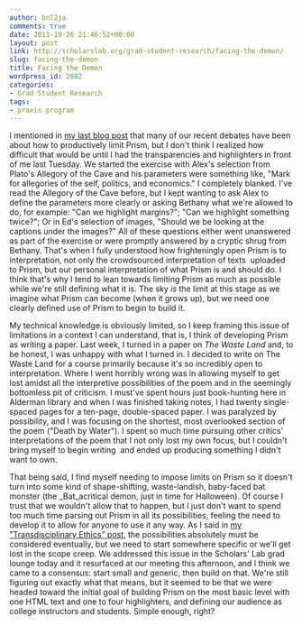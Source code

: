```yaml
---
author: bnl2ja
comments: true
date: 2011-10-26 21:46:52+00:00
layout: post
link: http://scholarslab.org/grad-student-research/facing-the-demon/
slug: facing-the-demon
title: Facing the Demon
wordpress_id: 2882
categories:
- Grad Student Research
tags:
- praxis program
---
```


I mentioned in [my last blog post](http://www.scholarslab.org/praxis-program/highlighting-limitations/) that many of our recent debates have been about how to productively limit Prism, but I don't think I realized how difficult that would be until I had the transparencies and highlighters in front of me last Tuesday. We started the exercise with Alex's selection from Plato's Allegory of the Cave and his parameters were something like, "Mark for allegories of the self, politics, and economics." I completely blanked. I've read the Allegory of the Cave before, but I kept wanting to ask Alex to define the parameters more clearly or asking Bethany what we're allowed to do, for example: "Can we highlight margins?"; "Can we highlight something twice?"; Or in Ed's selection of images, "Should we be looking at the captions under the images?" All of these questions either went unanswered as part of the exercise or were promptly answered by a cryptic shrug from Bethany. That's when I fully understood how frighteningly open Prism is to interpretation, not only the crowdsourced interpretation of texts  uploaded to Prism, but our personal interpretation of what Prism is and should do. I think that's why I tend to lean towards limiting Prism as much as possible while we're still defining what it is. The sky _is_ the limit at this stage as we imagine what Prism can become (when it grows up), but we need one clearly defined use of Prism to begin to build it.

My technical knowledge is obviously limited, so I keep framing this issue of limitations in a context I can understand, that is, I think of developing Prism as writing a paper. Last week, I turned in a paper on _The Waste Land_ and, to be honest, I was unhappy with what I turned in. I decided to write on The Waste Land for a course primarily because it's so incredibly open to interpretation. Where I went horribly wrong was in allowing myself to get lost amidst all the interpretive possibilities of the poem and in the seemingly bottomless pit of criticism. I must've spent hours just book-hunting here in Alderman library and when I was finished taking notes, I had twenty single-spaced pages for a ten-page, double-spaced paper. I was paralyzed by possibility, and I was focusing on the shortest, most overlooked section of the poem ("Death by Water"). I spent so much time pursuing other critics' interpretations of the poem that I not only lost my own focus, but I couldn't bring myself to begin writing  and ended up producing something I didn't want to own.

That being said, I find myself needing to impose limits on Prism so it doesn't turn into some kind of shape-shifting, waste-landish, baby-faced bat monster (the _Bat_acritical demon, just in time for Halloween). Of course I trust that we wouldn't allow that to happen, but I just don't want to spend too much time parsing out Prism in all its possibilities, feeling the need to develop it to allow for anyone to use it any way. As I said in [my "Transdisciplinary Ethics" post](http://www.scholarslab.org/praxis-program/a-transdisciplinary-ethics/), the possibilities absolutely must be considered eventually, but we need to start somewhere specific or we'll get lost in the scope creep. We addressed this issue in the Scholars' Lab grad lounge today and it resurfaced at our meeting this afternoon, and I think we came to a consensus: start small and generic, then build on that. We're still figuring out exactly what that means, but it seemed to be that we were headed toward the initial goal of building Prism on the most basic level with one HTML text and one to four highlighters, and defining our audience as college instructors and students. Simple enough, right?
